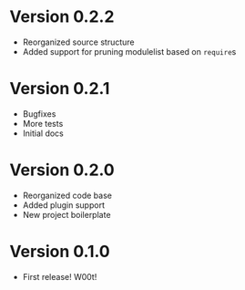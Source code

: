 # Version 0.2.2
- Reorganized source structure
- Added support for pruning modulelist based on `require`s

# Version 0.2.1
- Bugfixes
- More tests
- Initial docs


# Version 0.2.0
- Reorganized code base
- Added plugin support
- New project boilerplate


# Version 0.1.0
- First release! W00t!